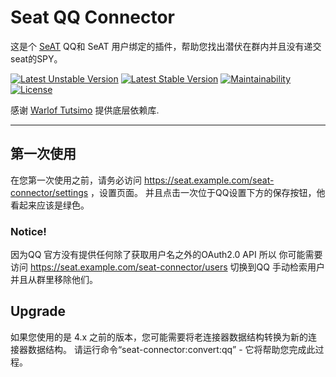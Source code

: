 # Seat QQ Connector  

这是个 [SeAT](https://github.com/eveseat/seat) QQ和 SeAT 用户绑定的插件，帮助您找出潜伏在群内并且没有递交seat的SPY。

[![Latest Unstable Version](https://poser.pugx.org/warlof/seat-discord-connector/v/unstable)](https://packagist.org/packages/warlof/seat-discord-connector)
[![Latest Stable Version](https://poser.pugx.org/warlof/seat-discord-connector/v/stable)](https://packagist.org/packages/warlof/seat-discord-connector)
[![Maintainability](https://api.codeclimate.com/v1/badges/311526bc5675980c66e8/maintainability)](https://codeclimate.com/github/zenobio93/seat-discord-connector/maintainability)
[![License](https://img.shields.io/badge/license-GPLv3-blue.svg?style=flat-square)](https://raw.githubusercontent.com/zenobio93/seat-discord-connector/master/LICENSE)


感谢 [Warlof Tutsimo](https://github.com/warlof) 提供底层依赖库.

---  
## 第一次使用

在您第一次使用之前，请务必访问 https://seat.example.com/seat-connector/settings ，设置页面。
并且点击一次位于QQ设置下方的保存按钮，他看起来应该是绿色。

### Notice!

因为QQ 官方没有提供任何除了获取用户名之外的OAuth2.0 API 所以 你可能需要访问 https://seat.example.com/seat-connector/users
切换到QQ 手动检索用户并且从群里移除他们。

## Upgrade

如果您使用的是 4.x 之前的版本，您可能需要将老连接器数据结构转换为新的连接器数据结构。
请运行命令“seat-connector:convert:qq” - 它将帮助您完成此过程。

